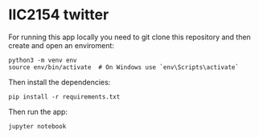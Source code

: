 # IIC2154 twitter

For running this app locally you need to git clone this repository and then create and open an enviroment:

```
python3 -m venv env
source env/bin/activate  # On Windows use `env\Scripts\activate`
```

Then install the dependencies:

```
pip install -r requirements.txt
```

Then run the app:

```
jupyter notebook
```
